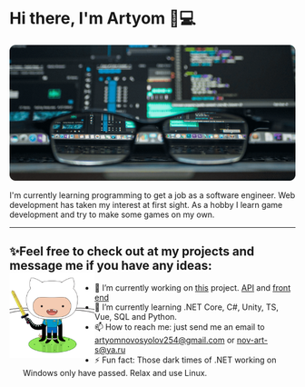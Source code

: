 # Hi there, I'm Artyom 👋💻

![](hat-image.png)

I'm currently learning programming to get a job as a software engineer. Web development has taken my interest 
at first sight. As a hobby I learn game development and try to make some games on my own. 

---

## ✨Feel free to check out at my projects and message me if you have any ideas: <img align="left" width="150" height="150" src="adventure-cat.png">

- 🔭 I’m currently working on [this](https://devchallenges.io/challenges/rYyhwJAxMfES5jNQ9YsP) project. [API](https://github.com/potyoma/MyUnsplashWebApi) and [front end](https://github.com/potyoma/MyUnsplashClient)
- 🌱 I’m currently learning .NET Core, C#, Unity, TS, Vue, SQL and Python.
- 📫 How to reach me: just send me an email to artyomnovosyolov254@gmail.com or nov-art-s@ya.ru
- ⚡ Fun fact: Those dark times of .NET working on Windows only have passed. Relax and use Linux.
